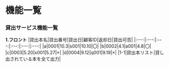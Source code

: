 # 機能一覧
### 貸出サービス機能一覧
**1.フロント**
|貸出本名|貸出番号|貸出日|顧客ID|返却日|貸出可否|
|:---:|:---:|:---:|:---:|:---:|:---:|
|a|0001|10.3|s001|10.10|〇|
|b|0002|4.1|a001|4.8|〇|
|c|0003|5.20|x001|5.27|×|
|d|0004|9.12|q001|9.19|×|
|1-1|貸出本リスト|貸し出されている本を全て出力|
